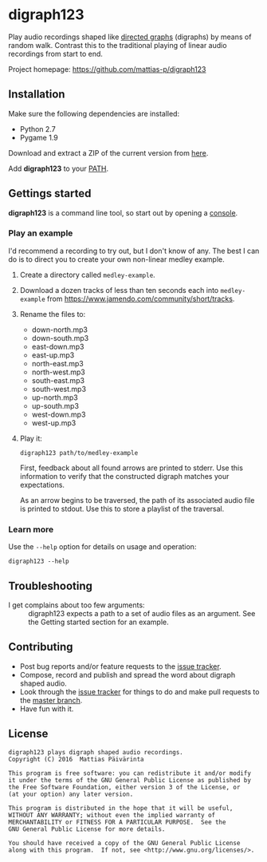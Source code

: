 digraph123
==========

Play audio recordings shaped like [directed graphs](https://en.wikipedia.org/wiki/Directed_graph)
(digraphs) by means of random walk. Contrast this to the traditional playing of
linear audio recordings from start to end.

Project homepage: https://github.com/mattias-p/digraph123


Installation
------------

Make sure the following dependencies are installed:
 * Python 2.7
 * Pygame 1.9

Download and extract a ZIP of the current version from [here](https://github.com/mattias-p/digraph123).

Add **digraph123** to your [PATH](https://en.wikipedia.org/wiki/PATH_%28variable%29).


Gettings started
----------------

**digraph123** is a command line tool, so start out by opening a [console](https://en.wikipedia.org/wiki/Command-line_interface).


### Play an example

I'd recommend a recording to try out, but I don't know of any. The best I can do
is to direct you to create your own non-linear medley example.

 1. Create a directory called `medley-example`.

 2. Download a dozen tracks of less than ten seconds each into `medley-example`
from https://www.jamendo.com/community/short/tracks.

 3. Rename the files to:
    * down-north.mp3
    * down-south.mp3
    * east-down.mp3
    * east-up.mp3
    * north-east.mp3
    * north-west.mp3
    * south-east.mp3
    * south-west.mp3
    * up-north.mp3
    * up-south.mp3
    * west-down.mp3
    * west-up.mp3

 4. Play it:

        digraph123 path/to/medley-example

    First, feedback about all found arrows are printed to stderr. Use this
    information to verify that the constructed digraph matches your
    expectations.

    As an arrow begins to be traversed, the path of its associated audio file is
    printed to stdout. Use this to store a playlist of the traversal.


### Learn more

Use the `--help` option for details on usage and operation:

    digraph123 --help


Troubleshooting
---------------

<dl>
  <dt>I get complains about too few arguments:</dt>
  <dd>digraph123 expects a path to a set of audio files as an argument. See the
  Getting started section for an example.</dd>
</dl>


Contributing
------------

 * Post bug reports and/or feature requests to the [issue tracker](https://github.com/mattias-p/digraph123/issues).
 * Compose, record and publish and spread the word about digraph shaped audio.
 * Look through the [issue tracker](https://github.com/mattias-p/digraph123/issues)
   for things to do and make pull requests to the [master branch](https://github.com/mattias-p/digraph123/tree/master).
 * Have fun with it.


License
-------
```
digraph123 plays digraph shaped audio recordings.
Copyright (C) 2016  Mattias Päivärinta

This program is free software: you can redistribute it and/or modify
it under the terms of the GNU General Public License as published by
the Free Software Foundation, either version 3 of the License, or
(at your option) any later version.

This program is distributed in the hope that it will be useful,
WITHOUT ANY WARRANTY; without even the implied warranty of
MERCHANTABILITY or FITNESS FOR A PARTICULAR PURPOSE.  See the
GNU General Public License for more details.

You should have received a copy of the GNU General Public License
along with this program.  If not, see <http://www.gnu.org/licenses/>.
```
